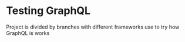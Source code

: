 # Testing GraphQL

Project is divided by branches with different frameworks use to try how GraphQL is works
